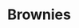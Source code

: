 ---
title: Brownies
metadata:
  title: Brownies
  course: Treat
  servings: '16'
ingredients:
- name: salt
  amount: 0.5 tsp
- name: chocolate chips
  amount: 75g
- name: cacao powder
  amount: 65g
- name: dates
  amount: 45g
- name: peanut butter
  amount: 590 g
- name: vanilla essence
  amount: 1 tbsp
- name: baking powder
  amount: 1 tsp
- name: eggs
  amount: '2'
- name: maple syrup
  amount: 320 g
cookware:
- name: mixing bowl
- name: whisk
- name: spoon
- name: deep baking tray
- name: baking paper
steps:
- description: Preheat the oven to 180C then grab a mixing bowl and whisk the maple
    syrup, dates and peanut butter until they're combined.
- description: Add the eggs and vanilla essence and whisk some more.
- description: Stir in the cacao powder, baking powder and salt with a spoon. Mix
    well until it's all the same colour.
- description: Stir in the toppings. I like to use chocolate chips.
- description: Line a deep baking tray with baking paper and spread the mixture evenly
    across it. And put it in the oven for 20 minutes, or until slightly golden.
- description: Leave to cool and then slice into 16 even portions.

---